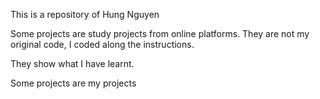 This is a repository of Hung Nguyen

Some projects are study projects from online platforms. They are not my original code, I coded along the instructions.

They show what I have learnt.

Some projects are my projects
